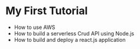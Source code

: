 # My First Tutorial
* How to use AWS
* How to build a serverless Crud API using Node.js
* How to build and deploy a react.js application